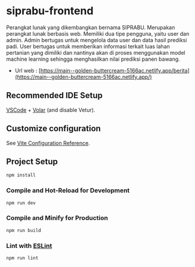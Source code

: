 # siprabu-frontend

Perangkat lunak yang dikembangkan bernama SIPRABU. Merupakan perangkat lunak berbasis web. Memiliki dua tipe pengguna, yaitu user dan admin. Admin bertugas untuk mengelola data user dan data hasil prediksi padi. User bertugas untuk memberikan informasi terkait luas lahan pertanian yang dimiliki dan nantinya akan di proses menggunakan model machine learning sehingga menghasilkan nilai prediksi panen bawang.

- Url web : [https://main--golden-buttercream-5166ac.netlify.app/berita](https://main--golden-buttercream-5166ac.netlify.app/)


## Recommended IDE Setup

[VSCode](https://code.visualstudio.com/) + [Volar](https://marketplace.visualstudio.com/items?itemName=Vue.volar) (and disable Vetur).

## Customize configuration

See [Vite Configuration Reference](https://vitejs.dev/config/).

## Project Setup

```sh
npm install
```

### Compile and Hot-Reload for Development

```sh
npm run dev
```

### Compile and Minify for Production

```sh
npm run build
```

### Lint with [ESLint](https://eslint.org/)

```sh
npm run lint
```
